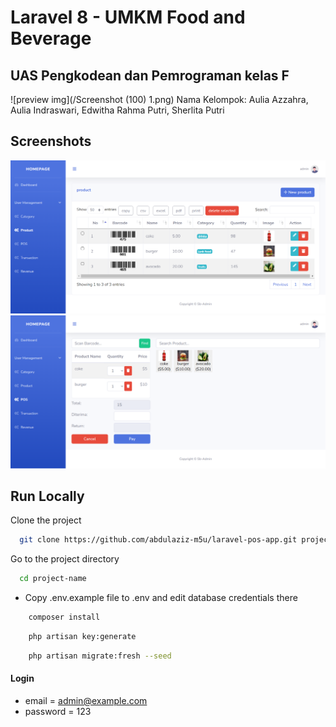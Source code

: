 # Laravel 8 - UMKM Food and Beverage

## UAS Pengkodean dan Pemrograman kelas F
![preview img](/Screenshot (100) 1.png)
Nama Kelompok: Aulia Azzahra, Aulia Indraswari, Edwitha Rahma Putri, Sherlita Putri

## Screenshots

![preview img](/preview.png)
![preview img](/preview2.png)

## Run Locally

Clone the project

```bash
  git clone https://github.com/abdulaziz-m5u/laravel-pos-app.git project-name
```

Go to the project directory

```bash
  cd project-name
```

-   Copy .env.example file to .env and edit database credentials there

```bash
    composer install
```

```bash
    php artisan key:generate
```

```bash
    php artisan migrate:fresh --seed
```

#### Login

-   email = admin@example.com
-   password = 123
